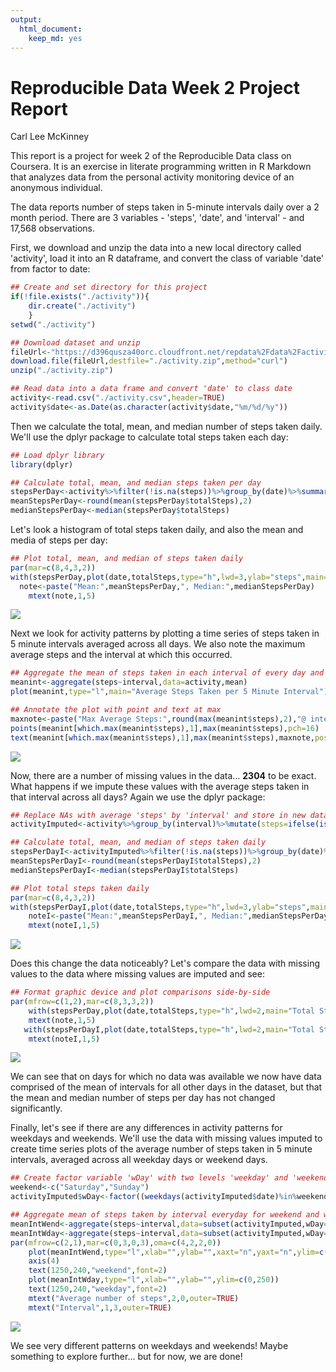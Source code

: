 ```yaml
---
output: 
  html_document: 
    keep_md: yes
---
```

# Reproducible Data Week 2 Project Report
Carl Lee McKinney

This report is a project for week 2 of the Reproducible Data class on Coursera. It is an exercise in literate programming written in R Markdown that analyzes data from the personal activity monitoring device of an anonymous individual.

The data reports number of steps taken in 5-minute intervals daily over a 2 month period. There are 3 variables - 'steps', 'date', and 'interval' - and 17,568 observations.

First, we download and unzip the data into a new local directory called 'activity', load it into an R dataframe, and convert the class of variable 'date' from factor to date:


```r
## Create and set directory for this project
if(!file.exists("./activity")){
    dir.create("./activity")
    }
setwd("./activity")

## Download dataset and unzip
fileUrl<-"https://d396qusza40orc.cloudfront.net/repdata%2Fdata%2Factivity.zip"
download.file(fileUrl,destfile="./activity.zip",method="curl")
unzip("./activity.zip")

## Read data into a data frame and convert 'date' to class date
activity<-read.csv("./activity.csv",header=TRUE)
activity$date<-as.Date(as.character(activity$date,"%m/%d/%y"))
```

Then we calculate the total, mean, and median number of steps taken daily. We'll use the dplyr package to calculate total steps taken each day:


```r
## Load dplyr library
library(dplyr)

## Calculate total, mean, and median steps taken per day
stepsPerDay<-activity%>%filter(!is.na(steps))%>%group_by(date)%>%summarize(totalSteps=sum(steps))
meanStepsPerDay<-round(mean(stepsPerDay$totalSteps),2)
medianStepsPerDay<-median(stepsPerDay$totalSteps)
```

Let's look a histogram of total steps taken daily, and also the mean and media of steps per day:


```r
## Plot total, mean, and median of steps taken daily
par(mar=c(8,4,3,2))
with(stepsPerDay,plot(date,totalSteps,type="h",lwd=3,ylab="steps",main="Total Steps Taken Daily"))
  note<-paste("Mean:",meanStepsPerDay,", Median:",medianStepsPerDay)
    mtext(note,1,5)
```

![](PA1_template_files/figure-html/histogram-1.png)<!-- -->

Next we look for activity patterns by plotting a time series of steps taken in 5 minute intervals averaged across all days. We also note the maximum average steps and the interval at which this occurred.


```r
## Aggregate the mean of steps taken in each interval of every day and plot
meanint<-aggregate(steps~interval,data=activity,mean)
plot(meanint,type="l",main="Average Steps Taken per 5 Minute Interval")

## Annotate the plot with point and text at max
maxnote<-paste("Max Average Steps:",round(max(meanint$steps),2),"@ interval",meanint[which.max(meanint$steps),1])
points(meanint[which.max(meanint$steps),1],max(meanint$steps),pch=16)
text(meanint[which.max(meanint$steps),1],max(meanint$steps),maxnote,pos=4)
```

![](PA1_template_files/figure-html/time_series-1.png)<!-- -->

Now, there are a number of missing values in the data... **2304** to be exact. What happens if we impute these values with the average steps taken in that interval across all days? Again we use the dplyr package:


```r
## Replace NAs with average 'steps' by 'interval' and store in new data frame
activityImputed<-activity%>%group_by(interval)%>%mutate(steps=ifelse(is.na(steps),round(mean(steps,na.rm=TRUE),0),steps))

## Calculate total, mean, and median of steps taken daily
stepsPerDayI<-activityImputed%>%filter(!is.na(steps))%>%group_by(date)%>%summarize(totalSteps=sum(steps))
meanStepsPerDayI<-round(mean(stepsPerDayI$totalSteps),2)
medianStepsPerDayI<-median(stepsPerDayI$totalSteps)

## Plot total steps taken daily
par(mar=c(8,4,3,2))
with(stepsPerDayI,plot(date,totalSteps,type="h",lwd=3,ylab="steps",main="Total Steps Taken Daily\n(Missing Values Imputed)"))
    noteI<-paste("Mean:",meanStepsPerDayI,", Median:",medianStepsPerDayI)
    mtext(noteI,1,5)
```

![](PA1_template_files/figure-html/impute_NAs_and_plot-1.png)<!-- -->

Does this change the data noticeably? Let's compare the data with missing values to the data where missing values are imputed and see:


```r
## Format graphic device and plot comparisons side-by-side
par(mfrow=c(1,2),mar=c(8,3,3,2))
    with(stepsPerDay,plot(date,totalSteps,type="h",lwd=2,main="Total Steps Taken Daily"))
    mtext(note,1,5)
   with(stepsPerDayI,plot(date,totalSteps,type="h",lwd=2,main="Total Steps Taken Daily\n(Missing Values Imputed)"))
    mtext(noteI,1,5)
```

![](PA1_template_files/figure-html/comparison_plot_of_datasets-1.png)<!-- -->

We can see that on days for which no data was available we now have data comprised of the mean of intervals for all other days in the dataset, but that the mean and median number of steps per day has not changed significantly.

Finally, let's see if there are any differences in activity patterns for weekdays and weekends. We'll use the data with missing values imputed to create time series plots of the average number of steps taken in 5 minute intervals, averaged across all weekday days or weekend days.


```r
## Create factor variable 'wDay' with two levels 'weekday' and 'weekend'
weekend<-c("Saturday","Sunday")
activityImputed$wDay<-factor((weekdays(activityImputed$date)%in%weekend),levels=c(FALSE,TRUE),labels=c("weekday","weekend"))

## Aggregate mean of steps taken by interval everyday for weekend and weekday and plot
meanIntWend<-aggregate(steps~interval,data=subset(activityImputed,wDay=="weekend"),mean)
meanIntWday<-aggregate(steps~interval,data=subset(activityImputed,wDay=="weekday"),mean)
par(mfrow=c(2,1),mar=c(0,3,0,3),oma=c(4,2,2,0))
    plot(meanIntWend,type="l",xlab="",ylab="",xaxt="n",yaxt="n",ylim=c(0,250))
    axis(4)
    text(1250,240,"weekend",font=2)
    plot(meanIntWday,type="l",xlab="",ylab="",ylim=c(0,250))
    text(1250,240,"weekday",font=2)
    mtext("Average number of steps",2,0,outer=TRUE)
    mtext("Interval",1,3,outer=TRUE)
```

![](PA1_template_files/figure-html/panel_plot_steps_by_interval-1.png)<!-- -->

We see very different patterns on weekdays and weekends! Maybe something to explore further... but for now, we are done!
